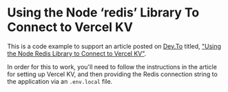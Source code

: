 # Using the Node ‘redis’ Library To Connect to Vercel KV

This is a code example to support an article posted on [Dev.To](https://dev.to) titled, ["Using the Node Redis Library to Connect to Vercel KV"](https://dev.to/michaelcharles/using-the-node-redis-library-to-connect-to-vercel-kv-38j).

In order for this to work, you'll need to follow the instructions in the article for setting up Vercel KV, and then providing the Redis connection string to the application via an `.env.local` file.
